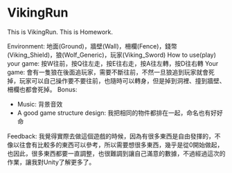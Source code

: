 # VikingRun
This is VikingRun. This is Homework.

Environment:
地面(Ground)，牆壁(Wall)，柵欄(Fence)，錢幣(Viking_Shield)，狼(Wolf_Generic)，玩家(Viking_Sword)
How to use(play) your game:
按W往前，按Q往左走，按E往右走，按A往左轉，按D往右轉
Your game:
會有一隻狼在後面追玩家，需要不斷往前，不然一旦狼追到玩家就會死掉，玩家可以自己操作要不要往前，也隨時可以轉身，但是掉到洞裡、撞到牆壁、柵欄也都會死掉。
Bonus:
-	Music:
	背景音效
-	A good game structure design:
	我把相同的物件都排在一起，命名也有好好命

Feedback:
我覺得實際去做這個遊戲的時候，因為有很多東西是自由發揮的，不像以往會有比較多的東西可以參考，所以需要想很多東西，幾乎是從0開始做起，也因此，很多東西都要一直調整，也很難調到讓自己滿意的數據，不過經過這次的作業，讓我對Unity了解更多了。
